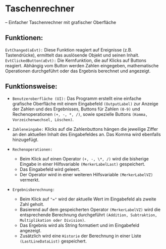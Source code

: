 # Taschenrechner

– Einfacher Taschenrechner mit grafischer Oberfläche

## Funktionen:

`EvtChanged(aEvt):` Diese Funktion reagiert auf Ereignisse (z.B. Tastendrücke), ermittelt das auslösende Objekt und seinen Inhalt.
`EvtClickedButton(aEvt):` Die Kernfunktion, die auf Klicks auf Buttons reagiert. Abhängig vom Button werden Zahlen eingegeben, mathematische Operationen durchgeführt oder das Ergebnis berechnet und angezeigt.

## Funktionsweise:

- `Benutzeroberfläche (UI):` Das Programm erstellt eine einfache grafische Oberfläche mit einem Eingabefeld `(OutputLabel)` zur Anzeige der Zahlen und des Ergebnisses, Buttons für Zahlen `(0-9)` und Rechenoperationen `(+, -, *, /)`, sowie spezielle Buttons `(Komma, Vorzeichenwechsel, Löschen)`.

- `Zahleneingabe:` Klicks auf die Zahlenbuttons hängen die jeweilige Ziffer an den aktuellen Inhalt des Eingabefeldes an. Das Komma wird ebenfalls hinzugefügt.

- `Rechenoperationen:`

  - Beim Klick auf einen Operator `(+, -, \*, /)` wird die bisherige Eingabe in einer Hilfsvariable `(MerkerLabelLast)` gespeichert.
  - Das Eingabefeld wird geleert.
  - Der Operator wird in einer weiteren Hilfsvariable `(MerkerLabelVZ)` vermerkt.

- `Ergebnisberechnung:`
  - Beim Klick auf `"="` wird der aktuelle Wert im Eingabefeld als zweite Zahl geholt.
  - Basierend auf dem gespeicherten Operator `(MerkerLabelVZ)` wird die entsprechende Berechnung durchgeführt `(Addition, Subtraktion, Multiplikation oder Division)`.
  - Das Ergebnis wird als String formatiert und im Eingabefeld angezeigt.
  - Zusätzlich wird eine `Historie` der Berechnung in einer Liste `(LastLineDataList)` gespeichert.
